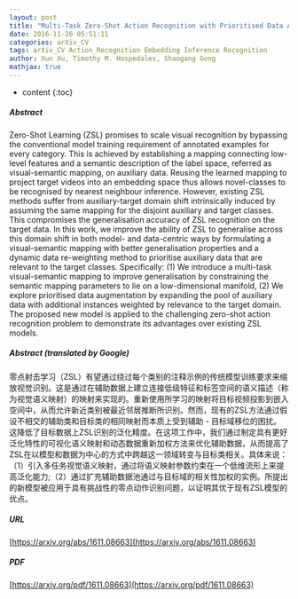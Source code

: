 ```yaml
---
layout: post
title: "Multi-Task Zero-Shot Action Recognition with Prioritised Data Augmentation"
date: 2016-11-26 05:51:11
categories: arXiv_CV
tags: arXiv_CV Action_Recognition Embedding Inference Recognition
author: Xun Xu, Timothy M. Hospedales, Shaogang Gong
mathjax: true
---
```


* content
{:toc}

##### Abstract
Zero-Shot Learning (ZSL) promises to scale visual recognition by bypassing the conventional model training requirement of annotated examples for every category. This is achieved by establishing a mapping connecting low-level features and a semantic description of the label space, referred as visual-semantic mapping, on auxiliary data. Reusing the learned mapping to project target videos into an embedding space thus allows novel-classes to be recognised by nearest neighbour inference. However, existing ZSL methods suffer from auxiliary-target domain shift intrinsically induced by assuming the same mapping for the disjoint auxiliary and target classes. This compromises the generalisation accuracy of ZSL recognition on the target data. In this work, we improve the ability of ZSL to generalise across this domain shift in both model- and data-centric ways by formulating a visual-semantic mapping with better generalisation properties and a dynamic data re-weighting method to prioritise auxiliary data that are relevant to the target classes. Specifically: (1) We introduce a multi-task visual-semantic mapping to improve generalisation by constraining the semantic mapping parameters to lie on a low-dimensional manifold, (2) We explore prioritised data augmentation by expanding the pool of auxiliary data with additional instances weighted by relevance to the target domain. The proposed new model is applied to the challenging zero-shot action recognition problem to demonstrate its advantages over existing ZSL models.

##### Abstract (translated by Google)
零点射击学习（ZSL）有望通过绕过每个类别的注释示例的传统模型训练要求来缩放视觉识别。这是通过在辅助数据上建立连接低级特征和标签空间的语义描述（称为视觉语义映射）的映射来实现的。重新使用所学习的映射将目标视频投影到嵌入空间中，从而允许新近类别被最近邻居推断所识别。然而，现有的ZSL方法通过假设不相交的辅助类和目标类的相同映射而本质上受到辅助 - 目标域移位的困扰。这降低了目标数据上ZSL识别的泛化精度。在这项工作中，我们通过制定具有更好泛化特性的可视化语义映射和动态数据重新加权方法来优化辅助数据，从而提高了ZSL在以模型和数据为中心的方式中跨越这一领域转变与目标类相关。具体来说：（1）引入多任务视觉语义映射，通过将语义映射参数约束在一个低维流形上来提高泛化能力;（2）通过扩充辅助数据池通过与目标域的相关性加权的实例。所提出的新模型被应用于具有挑战性的零点动作识别问题，以证明其优于现有ZSL模型的优点。

##### URL
[https://arxiv.org/abs/1611.08663](https://arxiv.org/abs/1611.08663)

##### PDF
[https://arxiv.org/pdf/1611.08663](https://arxiv.org/pdf/1611.08663)

